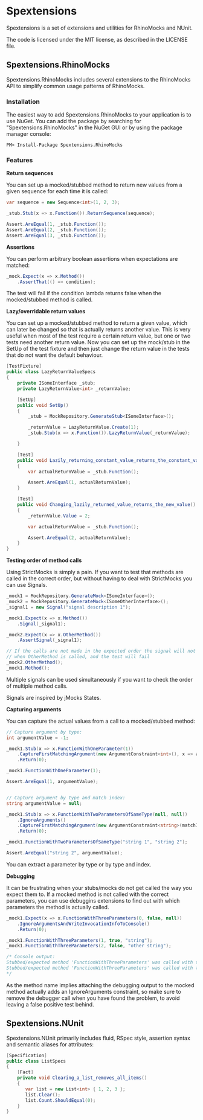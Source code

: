 Spextensions
============
Spextensions is a set of extensions and utilities for RhinoMocks and NUnit.

The code is licensed under the MIT license, as described in the LICENSE file.

Spextensions.RhinoMocks
----------------------

Spextensions.RhinoMocks includes several extensions to the RhinoMocks API to simplify common usage patterns of RhinoMocks.

### Installation

The easiest way to add Spextensions.RhinoMocks to your application is to use NuGet. You can add the package by searching for "Spextensions.RhinoMocks" in the NuGet GUI or by using the package manager console:

    PM> Install-Package Spextensions.RhinoMocks

### Features

**Return sequences**

You can set up a mocked/stubbed method to return new values from a given sequence for each time it is called:

```csharp
var sequence = new Sequence<int>(1, 2, 3);

_stub.Stub(x => x.Function()).ReturnSequence(sequence);

Assert.AreEqual(1, _stub.Function());
Assert.AreEqual(2, _stub.Function());
Assert.AreEqual(3, _stub.Function());
```

**Assertions**

You can perform arbitrary boolean assertions when expectations are matched:

```csharp
_mock.Expect(x => x.Method())
    .AssertThat(() => condition);
```

The test will fail if the condition lambda returns false when the mocked/stubbed method is called.

**Lazy/overridable return values**

You can set up a mocked/stubbed method to return a given value, which can later be changed so that is actually returns another value. This is very useful when most of the test require a certain return value, but one or two tests need another return value. Now you can set up the mock/stub in the SetUp of the test fixture and then just change the return value in the tests that do not want the default behaviour.

```csharp
[TestFixture]
public class LazyReturnValueSpecs
{
    private ISomeInterface _stub;
    private LazyReturnValue<int> _returnValue;

    [SetUp]
    public void SetUp()
    {
        _stub = MockRepository.GenerateStub<ISomeInterface>();

        _returnValue = LazyReturnValue.Create(1);
        _stub.Stub(x => x.Function()).LazyReturnValue(_returnValue);

    }

    [Test]
    public void Lazily_returning_constant_value_returns_the_constant_value()
    {
        var actualReturnValue = _stub.Function();

        Assert.AreEqual(1, actualReturnValue);
    }

    [Test]
    public void Changing_lazily_returned_value_returns_the_new_value()
    {
        _returnValue.Value = 2;

        var actualReturnValue = _stub.Function();

        Assert.AreEqual(2, actualReturnValue);
    }
}
```

**Testing order of method calls**

Using StrictMocks is simply a pain. If you want to test that methods are called in the correct order, but without having to deal with StrictMocks you can use Signals.

```csharp
_mock1 = MockRepository.GenerateMock<ISomeInterface>();
_mock2 = MockRepository.GenerateMock<ISomeOtherInterface>();
_signal1 = new Signal("signal description 1");

_mock1.Expect(x => x.Method())
    .Signal(_signal1);

_mock2.Expect(x => x.OtherMethod())
    .AssertSignal(_signal1);

// If the calls are not made in the expected order the signal will not be signaled
// when OtherMethod is called, and the test will fail
_mock2.OtherMethod();
_mock1.Method();
```

Multiple signals can be used simultaneously if you want to check the order of multiple method calls.

Signals are inspired by jMocks States.

**Capturing arguments**

You can capture the actual values from a call to a mocked/stubbed method:

```csharp
// Capture argument by type:
int argumentValue = -1;

_mock1.Stub(x => x.FunctionWithOneParameter(1))
    .CaptureFirstMatchingArgument(new ArgumentConstraint<int>(), x => argumentValue = x)
    .Return(0);

_mock1.FunctionWithOneParameter(1);

Assert.AreEqual(1, argumentValue);


// Capture argument by type and match index:
string argumentValue = null;

_mock1.Stub(x => x.FunctionWithTwoParametersOfSameType(null, null))
    .IgnoreArguments()
    .CaptureFirstMatchingArgument(new ArgumentConstraint<string>(matchIndex: 1), x => argumentValue = x)
    .Return(0);

_mock1.FunctionWithTwoParametersOfSameType("string 1", "string 2");

Assert.AreEqual("string 2", argumentValue);
```

You can extract a parameter by type or by type and index.

**Debugging**

It can be frustrating when your stubs/mocks do not get called the way you expect them to. If a mocked method is not called with the correct parameters, you can use debuggins extensions to find out with which parameters the method is actually called.

```csharp
_mock1.Expect(x => x.FunctionWithThreeParameters(0, false, null))
    .IgnoreArgumentsAndWriteInvocationInfoToConsole()
    .Return(0);

_mock1.FunctionWithThreeParameters(1, true, "string");
_mock1.FunctionWithThreeParameters(2, false, "other string");

/* Console output:
Stubbed/expected method 'FunctionWithThreeParameters' was called with the following parameters: 1, True, string
Stubbed/expected method 'FunctionWithThreeParameters' was called with the following parameters: 2, False, other string
*/
```

As the method name implies attaching the debugging output to the mocked method actually adds an IgnoreArguments constraint, so make sure to remove the debugger call when you have found the problem, to avoid leaving a false positive test behind.

Spextensions.NUnit
----------------------

Spextensions.NUnit primarily includes fluid, RSpec style, assertion syntax and semantic aliases for attributes:

```csharp
[Specification]
public class ListSpecs
{
    [Fact]
    private void Clearing_a_list_removes_all_items()
    {
       var list = new List<int> { 1, 2, 3 };
       list.Clear();
       list.Count.ShouldEqual(0);
    }
}
```